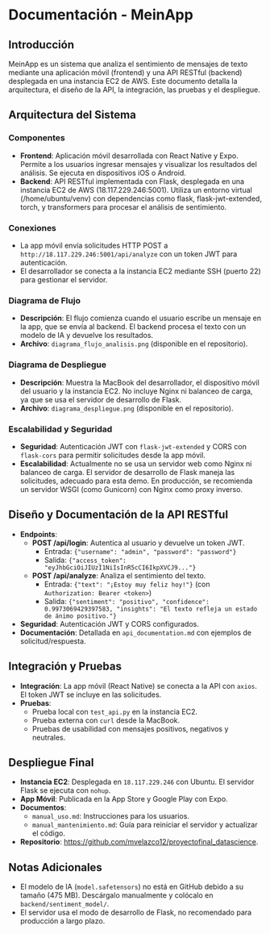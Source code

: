 # Documentación - MeinApp

## Introducción
MeinApp es un sistema que analiza el sentimiento de mensajes de texto mediante una aplicación móvil (frontend) y una API RESTful (backend) desplegada en una instancia EC2 de AWS. Este documento detalla la arquitectura, el diseño de la API, la integración, las pruebas y el despliegue.

## Arquitectura del Sistema

### Componentes
- **Frontend**: Aplicación móvil desarrollada con React Native y Expo. Permite a los usuarios ingresar mensajes y visualizar los resultados del análisis. Se ejecuta en dispositivos iOS o Android.
- **Backend**: API RESTful implementada con Flask, desplegada en una instancia EC2 de AWS (18.117.229.246:5001). Utiliza un entorno virtual (/home/ubuntu/venv) con dependencias como flask, flask-jwt-extended, torch, y transformers para procesar el análisis de sentimiento.

### Conexiones
- La app móvil envía solicitudes HTTP POST a `http://18.117.229.246:5001/api/analyze` con un token JWT para autenticación.
- El desarrollador se conecta a la instancia EC2 mediante SSH (puerto 22) para gestionar el servidor.

### Diagrama de Flujo
- **Descripción**: El flujo comienza cuando el usuario escribe un mensaje en la app, que se envía al backend. El backend procesa el texto con un modelo de IA y devuelve los resultados.
- **Archivo**: `diagrama_flujo_analisis.png` (disponible en el repositorio).

### Diagrama de Despliegue
- **Descripción**: Muestra la MacBook del desarrollador, el dispositivo móvil del usuario y la instancia EC2. No incluye Nginx ni balanceo de carga, ya que se usa el servidor de desarrollo de Flask.
- **Archivo**: `diagrama_despliegue.png` (disponible en el repositorio).

### Escalabilidad y Seguridad
- **Seguridad**: Autenticación JWT con `flask-jwt-extended` y CORS con `flask-cors` para permitir solicitudes desde la app móvil.
- **Escalabilidad**: Actualmente no se usa un servidor web como Nginx ni balanceo de carga. El servidor de desarrollo de Flask maneja las solicitudes, adecuado para esta demo. En producción, se recomienda un servidor WSGI (como Gunicorn) con Nginx como proxy inverso.

## Diseño y Documentación de la API RESTful
- **Endpoints**:
  - **POST /api/login**: Autentica al usuario y devuelve un token JWT.
    - Entrada: `{"username": "admin", "password": "password"}`
    - Salida: `{"access_token": "eyJhbGciOiJIUzI1NiIsInR5cCI6IkpXVCJ9..."}`
  - **POST /api/analyze**: Analiza el sentimiento del texto.
    - Entrada: `{"text": "¡Estoy muy feliz hoy!"}` (con `Authorization: Bearer <token>`)
    - Salida: `{"sentiment": "positivo", "confidence": 0.9973069429397583, "insights": "El texto refleja un estado de ánimo positivo."}`
- **Seguridad**: Autenticación JWT y CORS configurados.
- **Documentación**: Detallada en `api_documentation.md` con ejemplos de solicitud/respuesta.

## Integración y Pruebas
- **Integración**: La app móvil (React Native) se conecta a la API con `axios`. El token JWT se incluye en las solicitudes.
- **Pruebas**:
  - Prueba local con `test_api.py` en la instancia EC2.
  - Prueba externa con `curl` desde la MacBook.
  - Pruebas de usabilidad con mensajes positivos, negativos y neutrales.

## Despliegue Final
- **Instancia EC2**: Desplegada en `18.117.229.246` con Ubuntu. El servidor Flask se ejecuta con `nohup`.
- **App Móvil**: Publicada en la App Store y Google Play con Expo.
- **Documentos**:
  - `manual_uso.md`: Instrucciones para los usuarios.
  - `manual_mantenimiento.md`: Guía para reiniciar el servidor y actualizar el código.
- **Repositorio**: https://github.com/mvelazco12/proyectofinal_datascience.

## Notas Adicionales
- El modelo de IA (`model.safetensors`) no está en GitHub debido a su tamaño (475 MB). Descárgalo manualmente y colócalo en `backend/sentiment_model/`.
- El servidor usa el modo de desarrollo de Flask, no recomendado para producción a largo plazo.
